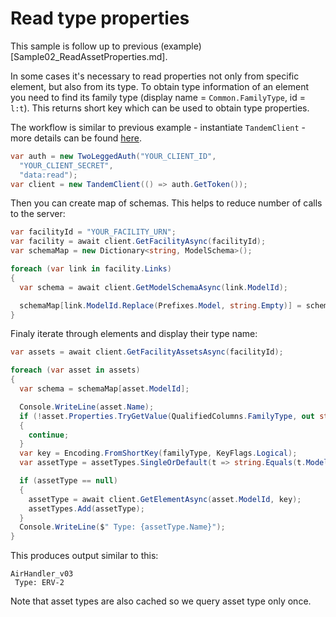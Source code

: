 # Read type properties

This sample is follow up to previous (example)[Sample02_ReadAssetProperties.md].

In some cases it's necessary to read properties not only from specific element, but also from its type. To obtain type information of an element you need to find its family type (display name = `Common.FamilyType`, id = `l:t`). This returns short key which can be used to obtain type properties.

The workflow is similar to previous example - instantiate `TandemClient` - more details can be found [here](Sample01_Authentication.md).
```cs
var auth = new TwoLeggedAuth("YOUR_CLIENT_ID",
  "YOUR_CLIENT_SECRET",
  "data:read");
var client = new TandemClient(() => auth.GetToken());
```

Then you can create map of schemas. This helps to reduce number of calls to the server:
```cs
var facilityId = "YOUR_FACILITY_URN";
var facility = await client.GetFacilityAsync(facilityId);
var schemaMap = new Dictionary<string, ModelSchema>();

foreach (var link in facility.Links)
{
  var schema = await client.GetModelSchemaAsync(link.ModelId);

  schemaMap[link.ModelId.Replace(Prefixes.Model, string.Empty)] = schema;
}
```

Finaly iterate through elements and display their type name:
```cs
var assets = await client.GetFacilityAssetsAsync(facilityId);

foreach (var asset in assets)
{
  var schema = schemaMap[asset.ModelId];

  Console.WriteLine(asset.Name);
  if (!asset.Properties.TryGetValue(QualifiedColumns.FamilyType, out string? familyType))
  {
    continue;
  }
  var key = Encoding.FromShortKey(familyType, KeyFlags.Logical);
  var assetType = assetTypes.SingleOrDefault(t => string.Equals(t.ModelId, asset.ModelId) && string.Equals(t.Key, key));

  if (assetType == null)
  {
    assetType = await client.GetElementAsync(asset.ModelId, key);
    assetTypes.Add(assetType);
  }
  Console.WriteLine($" Type: {assetType.Name}");
}
```

This produces output similar to this:
```
AirHandler_v03
 Type: ERV-2
```
Note that asset types are also cached so we query asset type only once.
